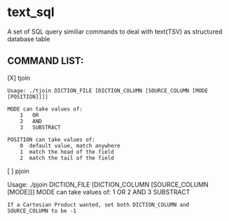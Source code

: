 # text_sql
A set of SQL query similiar commands to deal with text(TSV) as structured database table


COMMAND LIST:
--------------------------------------------------------
[X] tjoin

```shell
Usage: ./tjoin DICTION_FILE [DICTION_COLUMN [SOURCE_COLUMN [MODE [POSITION]]]]
```
    MODE can take values of:
        1   OR
        2   AND
        3   SUBSTRACT

    POSITION can take values of:
        0  default value, match anywhere
        1  match the head of the field
        2  match the tail of the field


[ ] pjoin

Usage: ./pjoin DICTION_FILE [DICTION_COLUMN [SOURCE_COLUMN [MODE]]]
    MODE can take values of:
        1   OR
        2   AND
        3   SUBSTRACT

	If a Cartesian Product wanted, set both DICTION_COLUMN and SOURCE_COLUMN to be -1

